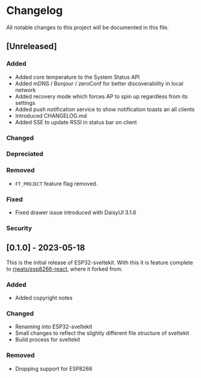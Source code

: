 # Changelog

All notable changes to this project will be documented in this file.

## [Unreleased]

### Added

- Added core temperature to the System Status API
- Added mDNS / Bonjour / zeroConf for better discoverability in local network
- Added recovery mode which forces AP to spin up regardless from its settings
- Added push notification service to show notification toasts an all clients
- Introduced CHANGELOG.md
- Added SSE to update RSSI in status bar on client

### Changed

### Depreciated

### Removed

- `FT_PROJECT` feature flag removed.

### Fixed

- Fixed drawer issue introduced with DaisyUI 3.1.6

### Security

## [0.1.0] - 2023-05-18

This is the initial release of ESP32-sveltekit. With this it is feature complete to [rjwats/esp8266-react](https://github.com/rjwats/esp8266-react), where it forked from.

### Added

- Added copyright notes

### Changed

- Renaming into ESP32-sveltekit
- Small changes to reflect the slightly different file structure of sveltekit
- Build process for sveltekit

### Removed

- Dropping support for ESP8266
